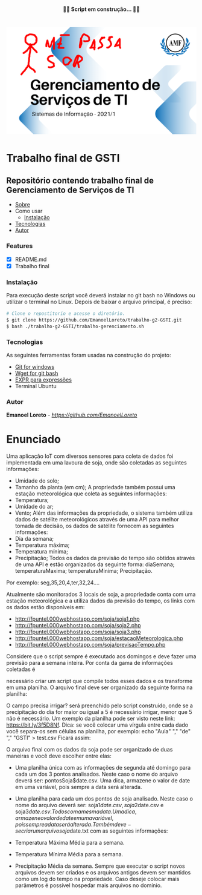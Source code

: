 <h4 align="center">
  🏴‍☠️ Script em construção... 🏴‍☠️
</h4>

<h1 align="center">
  <img alt="Logo do repositório incluindo o nome da disciplina, logo da AMF e o semestre
  2021/1 " src="Background.png" width="650px">
</h1>

# Trabalho final de GSTI

## Repositório contendo trabalho final de Gerenciamento de Serviços de TI

<!--ts-->
* [Sobre](#enunciado)
* Como usar
  * [Instalação](#instalação)
* [Tecnologias](#tecnologias)
* [Autor](#autor)
<!--te-->

### Features
- [x] README.md
- [x] Trabalho final

### Instalação
Para execução deste script você deverá instalar no git bash no Windows ou utilizar o
terminal no Linux.
Depois de baixar o arquivo principal, é preciso:
```bash
# Clone o repostitorio e acesse o diretório.
$ git clone https://github.com/EmanoelLoreto/trabalho-g2-GSTI.git
$ bash ./trabalho-g2-GSTI/trabalho-gerenciamento.sh
```

### Tecnologias
As seguintes ferramentas foram usadas na construção do projeto:
- [Git for windows](https://git-scm.com/downloads/)
- [Wget for git bash](https://eternallybored.org/misc/wget/)
- [EXPR para expressões](https://guialinux.uniriotec.br/expr/)
- Terminal Ubuntu

### Autor

**Emanoel Loreto** - *https://github.com/EmanoelLoreto*


# Enunciado

Uma aplicação IoT com diversos sensores para coleta de dados foi
implementada em uma lavoura de soja, onde são coletadas as seguintes
informações:
- Umidade do solo;
- Tamanho da planta (em cm);
A propriedade também possui uma estação meteorológica que coleta as
seguintes informações:
- Temperatura;
- Umidade do ar;
- Vento;
Além das informações da propriedade, o sistema também utiliza dados de
satélite meteorológicos através de uma API para melhor tomada de decisão, os
dados de satélite fornecem as seguintes informações:
- Dia da semana;
- Temperatura máxima;
- Temperatura mínima;
- Precipitação;
Todos os dados da previsão do tempo são obtidos através de uma API e
estão organizados da seguinte forma:
diaSemana; temperaturaMaxima; temperaturaMinima; Precipitação.

Por exemplo:
seg,35,20,4,ter,32,24....

Atualmente são monitorados 3 locais de soja, a propriedade conta com uma
estação meteorológica e a utiliza dados da previsão do tempo, os links com os
dados estão disponíveis em:
- http://fpuntel.000webhostapp.com/soja/soja1.php
- http://fpuntel.000webhostapp.com/soja/soja2.php
- http://fpuntel.000webhostapp.com/soja/soja3.php
- http://fpuntel.000webhostapp.com/soja/estacaoMeteorologica.php
- http://fpuntel.000webhostapp.com/soja/previsaoTempo.php

Considere que o script sempre é executado aos domingos e deve fazer uma
previsão para a semana inteira. Por conta da gama de informações coletadas é

necessário criar um script que compile todos esses dados e os transforme em uma
planilha.
O arquivo final deve ser organizado da seguinte forma na planilha:

O campo precisa irrigar? será preenchido pelo script construído, onde se a
precipitação do dia for maior ou igual a 5 é necessário irrigar, menor que 5 não é
necessário. Um exemplo da planilha pode ser visto neste link: https://bit.ly/3f5D8Nf.
Dica: se você colocar uma vírgula entre cada dado você separa-os sem
células na planilha, por exemplo:
echo "Aula" "," "de" "," "GSTI" > test.csv
Ficará assim:

O arquivo final com os dados da soja pode ser organizado de duas maneiras
e você deve escolher entre elas:

- Uma planilha única com as informações de segunda até domingo para
cada um dos 3 pontos analisados. Neste caso o nome do arquivo
deverá ser: pontosSoja$date.csv. Uma dica, armazene o valor de
date em uma variável, pois sempre a data será alterada.
- Uma planilha para cada um dos pontos de soja analisado. Neste caso
o nome do arquivo deverá ser: soja1$date.csv, soja2$date.csv e
soja3$date.csv. Todos com a mesma data. Uma dica, armazene o
valor de date em uma variável, pois sempre a data será alterada.
Também deve-se criar um arquivo soja$date.txt com as seguintes
informações:

- Temperatura Máxima Média para a semana.
- Temperatura Mínima Média para a semana.
- Precipitação Média da semana.
Sempre que executar o script novos arquivos devem ser criados e os
arquivos antigos devem ser mantidos como um log do tempo na propriedade. Caso
deseje colocar mais parâmetros é possível hospedar mais arquivos no domínio.
